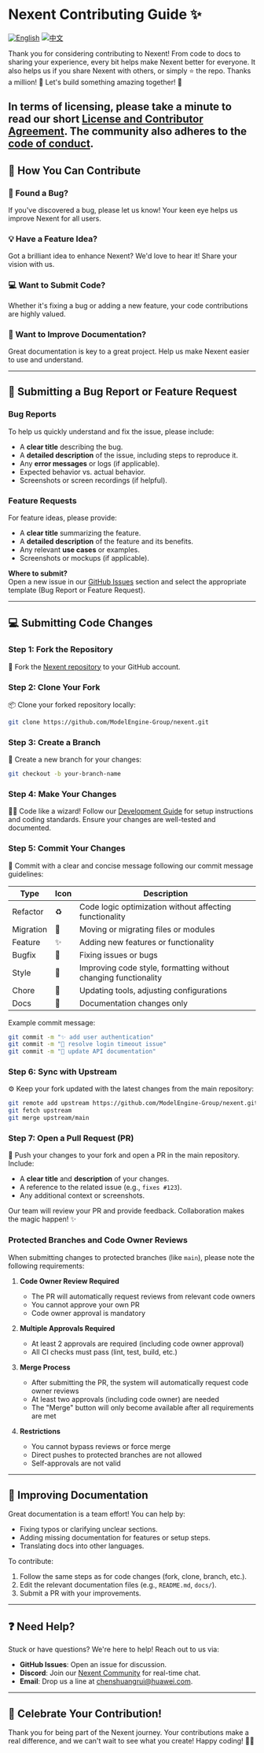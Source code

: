 # Nexent Contributing Guide ✨

[![English](https://img.shields.io/badge/English-README-blue)](CONTRIBUTING.md)
[![中文](https://img.shields.io/badge/中文-README-green)](CONTRIBUTING_CN.md)

Thank you for considering contributing to Nexent! From code to docs to sharing your experience, every bit helps make Nexent better for everyone. It also helps us if you share Nexent with others, or simply ⭐️ the repo. Thanks a million! 💛 Let's build something amazing together! 🎉

In terms of licensing, please take a minute to read our short [License and Contributor Agreement](https://github.com/ModelEngine-Group/nexent/blob/main/LICENSE). The community also adheres to the [code of conduct](https://github.com/ModelEngine-Group/nexent/blob/main/CODE_OF_CONDUCT.md).
---

## 🤔 How You Can Contribute

### 🐛 Found a Bug?

If you've discovered a bug, please let us know! Your keen eye helps us improve Nexent for all users.

### 💡 Have a Feature Idea?

Got a brilliant idea to enhance Nexent? We'd love to hear it! Share your vision with us.

### 💻 Want to Submit Code?

Whether it's fixing a bug or adding a new feature, your code contributions are highly valued.

### 📖 Want to Improve Documentation?

Great documentation is key to a great project. Help us make Nexent easier to use and understand.

---

## 🐞 Submitting a Bug Report or Feature Request

### Bug Reports
To help us quickly understand and fix the issue, please include:
- A **clear title** describing the bug.
- A **detailed description** of the issue, including steps to reproduce it.
- Any **error messages** or logs (if applicable).
- Expected behavior vs. actual behavior.
- Screenshots or screen recordings (if helpful).

### Feature Requests
For feature ideas, please provide:
- A **clear title** summarizing the feature.
- A **detailed description** of the feature and its benefits.
- Any relevant **use cases** or examples.
- Screenshots or mockups (if applicable).

**Where to submit?**  
Open a new issue in our [GitHub Issues](https://github.com/ModelEngine-Group/nexent/issues) section and select the appropriate template (Bug Report or Feature Request).

---

## 💻 Submitting Code Changes

### Step 1: Fork the Repository
🍴 Fork the [Nexent repository](https://github.com/ModelEngine-Group/nexent) to your GitHub account.

### Step 2: Clone Your Fork
📦 Clone your forked repository locally:
```bash
git clone https://github.com/ModelEngine-Group/nexent.git
```

### Step 3: Create a Branch
🌿 Create a new branch for your changes:
```bash
git checkout -b your-branch-name
```

### Step 4: Make Your Changes
🧙‍♂️ Code like a wizard! Follow our [Development Guide](./DEVELOPMENT.md) for setup instructions and coding standards. Ensure your changes are well-tested and documented.

### Step 5: Commit Your Changes
📝 Commit with a clear and concise message following our commit message guidelines:

| Type | Icon | Description |
|------|------|-------------|
| Refactor | ♻️ | Code logic optimization without affecting functionality |
| Migration | 🚚 | Moving or migrating files or modules |
| Feature | ✨ | Adding new features or functionality |
| Bugfix | 🐛 | Fixing issues or bugs |
| Style | 🎨 | Improving code style, formatting without changing functionality |
| Chore | 🔨 | Updating tools, adjusting configurations |
| Docs | 📝 | Documentation changes only |

Example commit message:
```bash
git commit -m "✨ add user authentication"
git commit -m "🐛 resolve login timeout issue"
git commit -m "📝 update API documentation"
```

### Step 6: Sync with Upstream
⚙️ Keep your fork updated with the latest changes from the main repository:
```bash
git remote add upstream https://github.com/ModelEngine-Group/nexent.git
git fetch upstream
git merge upstream/main
```

### Step 7: Open a Pull Request (PR)
🚀 Push your changes to your fork and open a PR in the main repository. Include:
- A **clear title** and **description** of your changes.
- A reference to the related issue (e.g., `fixes #123`).
- Any additional context or screenshots.

Our team will review your PR and provide feedback. Collaboration makes the magic happen! ✨

### Protected Branches and Code Owner Reviews

When submitting changes to protected branches (like `main`), please note the following requirements:

1. **Code Owner Review Required**
   - The PR will automatically request reviews from relevant code owners
   - You cannot approve your own PR
   - Code owner approval is mandatory

2. **Multiple Approvals Required**
   - At least 2 approvals are required (including code owner approval)
   - All CI checks must pass (lint, test, build, etc.)

3. **Merge Process**
   - After submitting the PR, the system will automatically request code owner reviews
   - At least two approvals (including code owner) are needed
   - The "Merge" button will only become available after all requirements are met

4. **Restrictions**
   - You cannot bypass reviews or force merge
   - Direct pushes to protected branches are not allowed
   - Self-approvals are not valid

---

## 📖 Improving Documentation

Great documentation is a team effort! You can help by:
- Fixing typos or clarifying unclear sections.
- Adding missing documentation for features or setup steps.
- Translating docs into other languages.

To contribute:
1. Follow the same steps as for code changes (fork, clone, branch, etc.).
2. Edit the relevant documentation files (e.g., `README.md`, `docs/`).
3. Submit a PR with your improvements.

---

## ❓ Need Help?

Stuck or have questions? We're here to help! Reach out to us via:
- **GitHub Issues**: Open an issue for discussion.
- **Discord**: Join our [Nexent Community](https://discord.gg/YXH5C8SQ) for real-time chat.
- **Email**: Drop us a line at [chenshuangrui@huawei.com](mailto:chenshuangrui@huawei.com).

---

## 🎉 Celebrate Your Contribution!

Thank you for being part of the Nexent journey. Your contributions make a real difference, and we can't wait to see what you create! Happy coding! 🚀🌈
